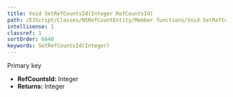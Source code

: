 ```yaml
---
title: Void SetRefCountsId(Integer RefCountsId)
path: /EJScript/Classes/NSRefCountEntity/Member functions/Void SetRefCountsId(Integer p_0)
intellisense: 1
classref: 1
sortOrder: 6640
keywords: SetRefCountsId(Integer)
---
```



Primary key



* **RefCountsId:** Integer
* **Returns:** Integer


